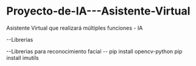 # Proyecto-de-IA---Asistente-Virtual
Asistente Virtual que realizará múltiples funciones - IA


--Librerias

--Librerias para reconocimiento facial --
pip install opencv-python
pip install imutils
